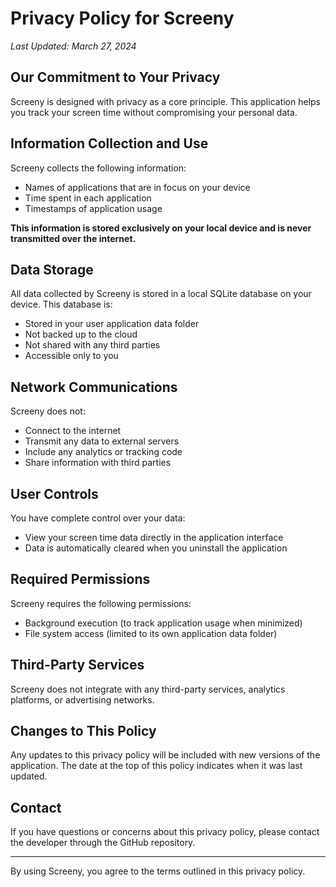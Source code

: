 # Privacy Policy for Screeny

*Last Updated: March 27, 2024*

## Our Commitment to Your Privacy

Screeny is designed with privacy as a core principle. This application helps you track your screen time without compromising your personal data.

## Information Collection and Use

Screeny collects the following information:
- Names of applications that are in focus on your device
- Time spent in each application
- Timestamps of application usage

**This information is stored exclusively on your local device and is never transmitted over the internet.**

## Data Storage

All data collected by Screeny is stored in a local SQLite database on your device. This database is:

- Stored in your user application data folder
- Not backed up to the cloud
- Not shared with any third parties
- Accessible only to you

## Network Communications

Screeny does not:
- Connect to the internet
- Transmit any data to external servers
- Include any analytics or tracking code
- Share information with third parties

## User Controls

You have complete control over your data:
- View your screen time data directly in the application interface
- Data is automatically cleared when you uninstall the application

## Required Permissions

Screeny requires the following permissions:
- Background execution (to track application usage when minimized)
- File system access (limited to its own application data folder)

## Third-Party Services

Screeny does not integrate with any third-party services, analytics platforms, or advertising networks.

## Changes to This Policy

Any updates to this privacy policy will be included with new versions of the application. The date at the top of this policy indicates when it was last updated.

## Contact

If you have questions or concerns about this privacy policy, please contact the developer through the GitHub repository.

---

By using Screeny, you agree to the terms outlined in this privacy policy. 